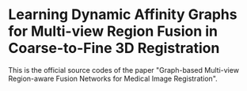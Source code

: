 # Learning Dynamic Affinity Graphs for Multi-view Region Fusion in Coarse-to-Fine 3D Registration
This is the official source codes of the paper "Graph-based Multi-view Region-aware Fusion Networks for Medical Image Registration".
